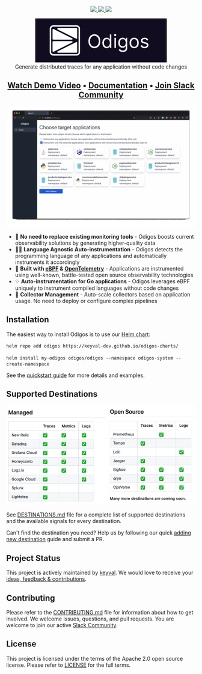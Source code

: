 <p align="center">
    <a href="https://github.com/keyval-dev/odigos/actions/workflows/main.yml" target="_blank">
    <img src="https://github.com/keyval-dev/odigos/actions/workflows/main.yml/badge.svg" />
    </a>
    <a href="https://goreportcard.com/report/github.com/keyval-dev/odigos/cli" target="_blank">
    <img src="https://goreportcard.com/badge/github.com/keyval-dev/odigos/cli">
    </a>
    <a href="https://godoc.org/github.com/keyval-dev/odigos/cli" target="_blank">
    <img src="https://godoc.org/istio.io/istio?status.svg">
    </a>
</p>
<p align="center">
<img src="assets/logo.png" width="350" /></br>
Generate distributed traces for any application without code changes
</p>
<h2 align="center">
    <a href="https://www.youtube.com/watch?v=9d36AmVtuGU">Watch Demo Video</a> • <a href="https://docs.odigos.io">Documentation</a> • <a href="https://join.slack.com/t/odigos/shared_invite/zt-1d7egaz29-Rwv2T8kyzc3mWP8qKobz~A">Join Slack Community</a>
</h2>

<p align="center">
<a href="https://www.youtube.com/watch?v=9d36AmVtuGU">
  <img
    src="assets/odigos.gif"
    width="700"
    alt="Odigos - Observability Control Plane"
    border="0"
/>
</a>
</p>

- 🚀 **No need to replace existing monitoring tools** - Odigos boosts current observability solutions by generating higher-quality data
- 🧑‍💻 **Language Agnostic Auto-instrumentation** - Odigos detects the programming language of any applications and automatically instruments it accordingly
- 📖 **Built with [eBPF](https://ebpf.io) & [OpenTelemetry](https://opentelemetry.io)** - Applications are instrumented using well-known, battle-tested open source observability technologies
- ✨ **Auto-instrumentation for Go applications** - Odigos leverages eBPF uniquely to instrument compiled languages without code changes
- 🔭 **Collector Management** - Auto-scale collectors based on application usage. No need to deploy or configure complex pipelines

## Installation

The easiest way to install Odigos is to use our [Helm chart](https://github.com/keyval-dev/odigos-charts):

```console
helm repo add odigos https://keyval-dev.github.io/odigos-charts/

helm install my-odigos odigos/odigos --namespace odigos-system --create-namespace
```

See the [quickstart guide](https://docs.odigos.io/intro) for more details and examples.

## Supported Destinations

![Supported Destinations](assets/dests.png)

See [DESTINATIONS.md](DESTINATIONS.md) file for a complete list of supported destinations and the available signals for every destination.

Can't find the destination you need? Help us by following our quick [adding new destination](https://docs.odigos.io/adding-new-dest) guide and submit a PR.

## Project Status

This project is actively maintained by [keyval](https://keyval.dev). We would love to receive your [ideas, feedback & contributions](https://join.slack.com/t/odigos/shared_invite/zt-1d7egaz29-Rwv2T8kyzc3mWP8qKobz~A).

## Contributing

Please refer to the [CONTRIBUTING.md](CONTRIBUTING.md) file for information about how to get involved. We welcome issues, questions, and pull requests. You are welcome to join our active [Slack Community](https://join.slack.com/t/odigos/shared_invite/zt-1d7egaz29-Rwv2T8kyzc3mWP8qKobz~A).

## License

This project is licensed under the terms of the Apache 2.0 open source license. Please refer to [LICENSE](LICENSE) for the full terms.
